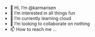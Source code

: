 - 👋 Hi, I’m @karmarisen
- 👀 I’m interested in all things fun
- 🌱 I’m currently learning cloud
- 💞️ I’m looking to collaborate on nothing
- 📫 How to reach me ...

<!---
karmarisen/karmarisen is a ✨ special ✨ repository because its `README.md` (this file) appears on your GitHub profile.
You can click the Preview link to take a look at your changes.
--->
